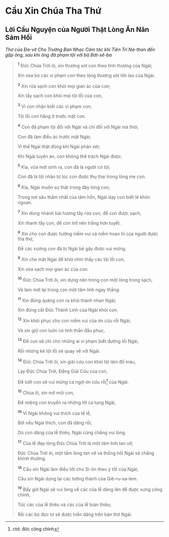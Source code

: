 # Cầu Xin Chúa Tha Thứ

## Lời Cầu Nguyện của Người Thật Lòng Ăn Năn Sám Hối
*Thơ của Ða-vít Cho Trưởng Ban Nhạc Cảm tác khi Tiên Tri Na-than đến gặp ông, sau khi ông đã phạm tội với bà Bát-sê-ba*

> <sup><b>1</b></sup> Ðức Chúa Trời ôi, xin thương xót con theo tình thương của Ngài;
> 
> Xin xóa bỏ các vi phạm con theo lòng thương xót lớn lao của Ngài.
> 
> <sup><b>2</b></sup> Xin rửa sạch con khỏi mọi gian ác của con;
> 
> Xin tẩy sạch con khỏi mọi tội lỗi của con,
> 
> <sup><b>3</b></sup> Vì con nhận biết các vi phạm con;
> 
> Tội lỗi con hằng ở trước mặt con.
>
> <sup><b>4</b></sup> Con đã phạm tội đối với Ngài và chỉ đối với Ngài mà thôi;
> 
> Con đã làm điều ác trước mặt Ngài;
> 
> Vì thế Ngài thật đúng khi Ngài phán xét;
> 
> Khi Ngài tuyên án, con không thể trách Ngài được.
> 
> <sup><b>5</b></sup> Kìa, vừa mới sinh ra, con đã là người có tội;
> 
> Con đã là tội nhân từ lúc con được thụ thai trong lòng mẹ con.
> 
> <sup><b>6</b></sup> Kìa, Ngài muốn sự thật trong đáy lòng con;
> 
> Trong nơi sâu thẳm nhất của tâm hồn, Ngài dạy con biết lẽ khôn ngoan.
> 
> <sup><b>7</b></sup> Xin dùng nhánh bài hương tẩy rửa con, để con được sạch;
> 
> Xin thanh tẩy con, để con trở nên trắng hơn tuyết.
> 
> <sup><b>8</b></sup> Xin cho con được hưởng niềm vui và niềm hoan hỉ của người được tha thứ,
> 
> Ðể các xương con đã bị Ngài bẻ gãy được vui mừng.
> 
> <sup><b>9</b></sup> Xin che mặt Ngài để khỏi nhìn thấy các tội lỗi con,
> 
> Xin xóa sạch mọi gian ác của con.
>
> <sup><b>10</b></sup> Ðức Chúa Trời ôi, xin dựng nên trong con một lòng trong sạch,
> 
> Và làm mới lại trong con một tâm linh ngay thẳng.
> 
> <sup><b>11</b></sup> Xin đừng quăng con ra khỏi thánh nhan Ngài;
> 
> Xin đừng cất Ðức Thánh Linh của Ngài khỏi con.
> 
> <sup><b>12</b></sup> Xin khôi phục cho con niềm vui của ơn cứu rỗi Ngài;
> 
> Và xin giữ con luôn có tinh thần đầu phục,
> 
> <sup><b>13</b></sup> Ðể con sẽ chỉ cho những ai vi phạm biết đường lối Ngài,
> 
> Rồi những kẻ tội lỗi sẽ quay về với Ngài.
>
> <sup><b>14</b></sup> Ðức Chúa Trời ôi, xin giải cứu con khỏi tội làm đổ máu,
> 
> Lạy Ðức Chúa Trời, Ðấng Giải Cứu của con,
> 
> Ðể lưỡi con sẽ vui mừng ca ngợi ơn cứu rỗi[^1-f0685eff-5c25-4bcd-a914-aa85798324bb] của Ngài.
>
> <sup><b>15</b></sup> Chúa ôi, xin mở môi con,
> 
> Ðể miệng con truyền ra những lời ca tụng Ngài,
> 
> <sup><b>16</b></sup> Vì Ngài không vui thích của tế lễ,
> 
> Bởi nếu Ngài thích, con đã dâng rồi;
> 
> Dù con dâng của lễ thiêu, Ngài cũng chẳng vui lòng.
> 
> <sup><b>17</b></sup> Của lễ đẹp lòng Ðức Chúa Trời là một tâm linh tan vỡ;
> 
> Ðức Chúa Trời ôi, một tấm lòng tan vỡ và thống hối Ngài sẽ chẳng khinh thường.
>
> <sup><b>18</b></sup> Cầu xin Ngài làm điều tốt cho Si-ôn theo ý tốt của Ngài;
> 
> Cầu xin Ngài dựng lại các tường thành của Giê-ru-sa-lem.
> 
> <sup><b>19</b></sup> Bấy giờ Ngài sẽ vui lòng về các của lễ dâng lên để được xưng công chính,
> 
> Tức các của lễ thiêu và các của lễ toàn thiêu;
> 
> Rồi các bò đực tơ sẽ được hiến dâng trên bàn thờ Ngài.

[^1-f0685eff-5c25-4bcd-a914-aa85798324bb]: ctd: đức công chính